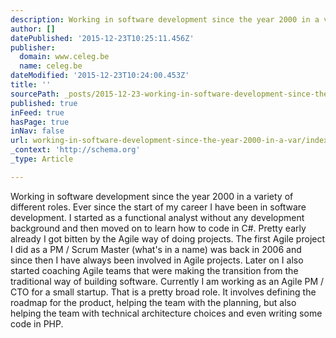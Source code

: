 ```yaml
---
description: Working in software development since the year 2000 in a variety of different roles. Ever since the start of my career I have been in software development. I st
author: []
datePublished: '2015-12-23T10:25:11.456Z'
publisher:
  domain: www.celeg.be
  name: celeg.be
dateModified: '2015-12-23T10:24:00.453Z'
title: ''
sourcePath: _posts/2015-12-23-working-in-software-development-since-the-year-2000-in-a-var.md
published: true
inFeed: true
hasPage: true
inNav: false
url: working-in-software-development-since-the-year-2000-in-a-var/index.html
_context: 'http://schema.org'
_type: Article

---
```

Working in software development since the year 2000 in a variety of different roles. Ever since the start of my career I have been in software development. I started as a functional analyst without any development background and then moved on to learn how to code in C\#. Pretty early already I got bitten by the Agile way of doing projects. The first Agile project I did as a PM / Scrum Master (what's in a name) was back in 2006 and since then I have always been involved in Agile projects. Later on I also started coaching Agile teams that were making the transition from the traditional way of building software. Currently I am working as an Agile PM / CTO for a small startup. That is a pretty broad role. It involves defining the roadmap for the product, helping the team with the planning, but also helping the team with technical architecture choices and even writing some code in PHP.